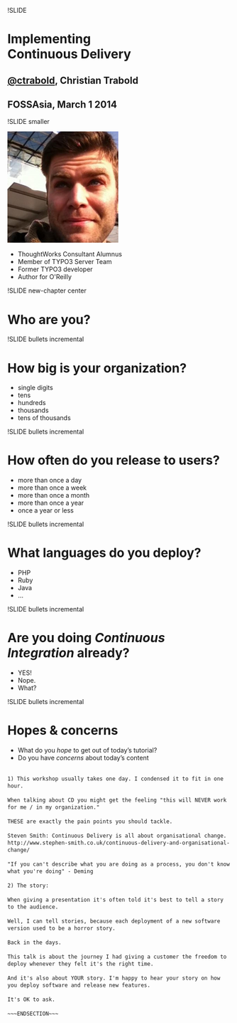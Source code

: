 !SLIDE

# Implementing<br>Continuous Delivery

## [@ctrabold](http://twitter.com/ctrabold), Christian Trabold
## FOSSAsia, March 1 2014


!SLIDE smaller

<img src="ctrabold.png" width="250" />

* ThoughtWorks Consultant Alumnus
* Member of TYPO3 Server Team
* Former TYPO3 developer
* Author for O'Reilly


!SLIDE new-chapter center

# Who are you?


!SLIDE bullets incremental

# How big is your organization?

* single digits
* tens
* hundreds
* thousands
* tens of thousands


!SLIDE bullets incremental

# How often do you release to users?

* more than once a day
* more than once a week
* more than once a month
* more than once a year
* once a year or less


!SLIDE bullets incremental

# What languages do you deploy?

* PHP
* Ruby
* Java
* …

!SLIDE bullets incremental

# Are you doing <i>Continuous Integration</i> already?

* YES!
* Nope.
* What?

!SLIDE bullets incremental

# Hopes & concerns

* What do you <i>hope</i> to get out of today’s tutorial?
* Do you have <i>concerns</i> about today’s content


~~~SECTION:notes~~~

1) This workshop usually takes one day. I condensed it to fit in one hour.

When talking about CD you might get the feeling "this will NEVER work for me / in my organization."

THESE are exactly the pain points you should tackle.

Steven Smith: Continuous Delivery is all about organisational change.
http://www.stephen-smith.co.uk/continuous-delivery-and-organisational-change/

"If you can't describe what you are doing as a process, you don't know what you're doing" - Deming

2) The story:

When giving a presentation it's often told it's best to tell a story to the audience.

Well, I can tell stories, because each deployment of a new software version used to be a horror story.

Back in the days.

This talk is about the journey I had giving a customer the freedom to deploy whenever they felt it's the right time.

And it's also about YOUR story. I'm happy to hear your story on how you deploy software and release new features.

It's OK to ask.

~~~ENDSECTION~~~
